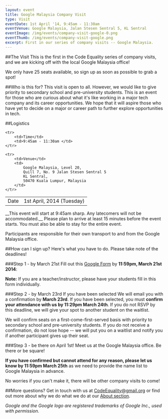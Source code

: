 ```yaml
---
layout: event
title: Google Malaysia Company Visit
type: Visit
eventDate: 1st April '14, 9:45am - 11:30am
eventVenue: Google Malaysia, Jalan Stesen Sentral 5, KL Sentral
eventImage: /img/events/company-visit-google-0.png
eventThumb: /img/events/company-visit-google.png
excerpt: First in our series of company visits -- Google Malaysia.
---
```


##The Visit
This is the first in the Code Equality series of company visits, and we are kicking off with the local Google Malaysia office! 

We only have 25 seats available, so sign up as soon as possible to grab a spot! 

##Who is this for?
This visit is open to all. However, we would like to give priority to secondary school and pre-university students. This is an event for those who are curious about what it's like working in a major tech company and its career opportunities. We hope that it will aspire those who have yet to decide on a major or career path to further explore opportunities in tech.

##Logistics

<table class="ce-event-details-table">
	<tr>
		<td> Date  </td>
	 	<td> 1st April, 2014 (Tuesday) </td>
	</tr>

	<tr>
		<td>Time</td>
		<td>9:45am - 11:30am </td>
	</tr>

	<tr>
		<td>Venue</td>
		<td> 
			Google Malaysia, Level 20,
			Quill 7, No. 9 Jalan Stesen Sentral 5
			KL Sentral,
			50470 Kuala Lumpur, Malaysia
		</td>
	</tr>
</table>
__This event will start at 9:45am sharp. Any latecomers will not be accommodated.__ Please plan to arrive at least 15 minutes before the event starts. You must also be able to stay for the entire event.

Participants are responsible for their own transport to and from the Google Malaysia office.

##How can I sign up?
Here's what you have to do. Please take note of the deadlines!

###Step 1 - by March 21st
Fill out this <a href="http://bit.ly/1dHbyzS" target="_blank">Google Form</a> by __11:59pm, March 21st 2014__: 

__Note:__ If you are a teacher/instructor, please have your students fill in this form individually.

###Step 2 - by March 23rd
If you have been selected We will email you with a confirmation by __March 23rd__. If you have been selected, you must __confirm your attendance with us by 11:29pm March 24th__. If you do not RSVP by this deadline, we will give your spot to another student on the waitlist.

We will confirm seats on a first-come-first-served basis with priority to secondary school and pre-university students. If you do not receive a confirmation, do not lose hope -- we will put you on a waitlist and notify you if another participant gives up their seat. 

###Step 3 - be there on April 1st!
Meet us at the Google Malaysia office. Be there or be square!

__If you have confirmed but cannot attend for any reason, please let us know by 11:59pm March 25th__ as we need to provide the name list to Google Malaysia in advance. 

No worries if you can't make it, there will be other company visits to come!


##More questions?
Get in touch with us at [CodeEquality@gmail.org](mailto:CodeEquality@gmail.org) or find out more about why we do what we do at our [About section](http://codeequality.org#about).

_Google and the Google logo are registered trademarks of Google Inc., used with permission._
